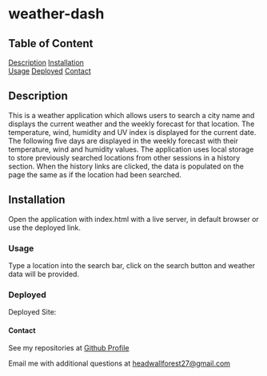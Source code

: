 # weather-dash
    
## Table of Content
[Description](#description)
[Installation](#installation)    
[Usage](#usage)
[Deployed](#deployed)
[Contact](#contact)



## Description

This is a weather application which allows users to search a city name and displays the current weather and the weekly forecast for
that location. The temperature, wind, humidity and UV index is displayed for the current date. The following five days are displayed 
in the weekly forecast with their temperature, wind and humidity values. The application uses local storage to store previously searched
locations from other sessions in a history section. When the history links are clicked, the data is populated on the page the same as
if the location had been searched.

## Installation

Open the application with index.html with a live server, in default browser or use the deployed link.

### Usage

Type a location into the search bar, click on the search button and weather data will be provided.
    

### Deployed

Deployed Site: 



#### Contact

See my repositories at [Github Profile](https://github.com/rjewell859)

Email me with additional questions at headwallforest27@gmail.com

